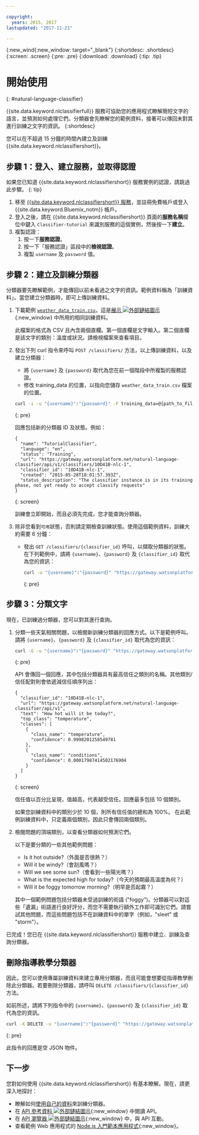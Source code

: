 ```yaml
---

copyright:
  years: 2015, 2017
lastupdated: "2017-11-21"

---
```


{:new_wind{:new_window: target="_blank"}
{:shortdesc: .shortdesc}
{:screen: .screen}
{:pre: .pre}
{:download: .download}
{:tip: .tip}

# 開始使用
{: #natural-language-classifier}

{{site.data.keyword.nlclassifierfull}} 服務可協助您的應用程式瞭解簡短文字的語言，並預測如何處理它們。分類器會先瞭解您的範例資料，接著可以傳回未對其進行訓練之文字的資訊。
{:shortdesc}

您可以在不超過 15 分鐘的時間內建立及訓練 {{site.data.keyword.nlclassifiershort}}。

## 步驟 1：登入、建立服務，並取得認證

如果您已知道 {{site.data.keyword.nlclassifiershort}} 服務實例的認證，請跳過此步驟。
{: tip}

1.  移至 [{{site.data.keyword.nlclassifiershort}} 服務](https://console.{DomainName}/catalog/services/natural-language-classifier/)，並註冊免費帳戶或登入 {{site.data.keyword.Bluemix_notm}} 帳戶。
1.  登入之後，請在 {{site.data.keyword.nlclassifiershort}} 頁面的**服務名稱**欄位中鍵入 `Classifier-tutorial` 來識別服務的這個實例，然後按一下**建立**。
1.  複製認證：
    1.  按一下**服務認證**。
    2.  按一下「服務認證」區段中的**檢視認證**。
    3.  複製 `username` 及 `password` 值。

## 步驟 2：建立及訓練分類器
分類器要先瞭解範例，才能傳回以前未看過之文字的資訊。範例資料稱為「訓練資料」。當您建立分類器時，即可上傳訓練資料。

1.  下載範例 <code><a target="_blank" href="https://watson-developer-cloud.github.io/doc-tutorial-downloads/natural-language-classifier/weather_data_train.csv" download="weather_data_train.csv">weather_data_train.csv</a></code>。這是[展示 ![外部鏈結圖示](../../icons/launch-glyph.svg "外部鏈結圖示")](https://natural-language-classifier-demo.ng.bluemix.net/){:new_window} 中所用的相同訓練資料。

	此檔案的格式為 CSV 且內含兩個直欄。第一個直欄是文字輸入。第二個直欄是該文字的類別：溫度或狀況。請檢視檔案來查看項目。
2.  發出下列 curl 指令來呼叫 `POST /classifiers/` 方法，以上傳訓練資料，以及建立分類器：
    -   將 `{username}` 及 `{password}` 取代為您在前一個階段中所複製的服務認證。
    -   修改 training\_data 的位置，以指向您儲存 `weather_data_train.csv` 檔案的位置。

	```bash
	curl -i -u "{username}":"{password}" -F training_data=@{path_to_file}/weather_data_train.csv -F training_metadata="{\"language\":\"en\",\"name\":\"TutorialClassifier\"}" "https://gateway.watsonplatform.net/natural-language-classifier/api/v1/classifiers"
	```
	{: pre}

	回應包括新的分類器 ID 及狀態。例如：

	```
	{
	  "name": "TutorialClassifier",
	  "language": "en",
	  "status": "Training",
	  "url": "https://gateway.watsonplatform.net/natural-language-classifier/api/v1/classifiers/10D41B-nlc-1",
	  "classifier_id": "10D41B-nlc-1",
	  "created": "2015-05-28T18:01:57.393Z",
	  "status_description": "The classifier instance is in its training phase, not yet ready to accept classify requests"
	}
	```
	{: screen}

	訓練會立即開始，而且必須先完成，您才能查詢分類器。
3.  除非您看到`可用`狀態，否則請定期檢查訓練狀態。使用這個範例資料，訓練大約需要 6 分鐘：
	- 發出 `GET /classifiers/{classifier_id}` 呼叫，以擷取分類器的狀態。在下列範例中，請將 `{username}`、`{password}` 及 `{classifier_id}` 取代為您的資訊：

		```bash
		curl -u "{username}":"{password}" "https://gateway.watsonplatform.net/natural-language-classifier/api/v1/classifiers/{classifier_id}"
		```
		{: pre}

## 步驟 3：分類文字
現在，已訓練過分類器，您可以對其進行查詢。

1.  分類一些天氣相關問題，以檢閱新訓練分類器的回應方式。以下是範例呼叫。請將 `{username}`、`{password}` 及 `{classifier_id}` 取代為您的資訊：

	```bash
	curl -G -u "{username}":"{password}" "https://gateway.watsonplatform.net/natural-language-classifier/api/v1/classifiers/{classifier_id}/classify" --data-urlencode "text=How hot will it be today?"
	```
	{: pre}

	API 會傳回一個回應，其中包括分類器具有最高信任之類別的名稱。其他類別/信任配對則會依遞減信任順序列出：

	```
	{
	  "classifier_id": "10D41B-nlc-1",
	  "url": "https://gateway.watsonplatform.net/natural-language-classifier/api/v1",
	  "text": "How hot will it be today?",
	  "top_class": "temperature",
	  "classes": [
	    {
	      "class_name": "temperature",
	      "confidence": 0.9998201258549781
	    },
	    {
	      "class_name": "conditions",
	      "confidence": 0.00017987414502176904
	    }
	  ]
	}
	```
	{: screen}

	信任值以百分比呈現，值越高，代表越受信任。回應最多包括 10 個類別。

	如果您訓練資料中的類別少於 10 個，則所有信任值的總和為 100%。 在此範例訓練資料中，只定義兩個類別，因此只會傳回兩個類別。
2.  檢閱問題的頂端類別，以查看分類器如何預測它們。

	以下是要分類的一些其他範例問題：

	-   Is it hot outside?（外面是否很熱？）
	-   Will it be windy?（會刮風嗎？）
	-   Will we see some sun?（會看到一些陽光嗎？）
	-   What is the expected high for today?（今天的預期最高溫度為何？）
	-   Will it be foggy tomorrow morning?（明早是否起霧？）

	其中一個範例問題包括分類器未受過訓練的術語 ("foggy")。分類器可以對這些「遺漏」術語進行良好評分，而您不需要執行額外工作即可識別它們。請嘗試其他問題，而這些問題包括不在訓練資料中的單字（例如，"sleet" 或 "storm"）。

已完成！您已在 {{site.data.keyword.nlclassifiershort}} 服務中建立、訓練及查詢分類器。

## 刪除指導教學分類器

因此，您可以使用專屬訓練資料來建立專用分類器，而且可能會想要從指導教學刪除此分類器。若要刪除分類器，請呼叫 `DELETE /classifiers/{classifier_id}` 方法。

如前所述，請將下列指令中的 `{username}`、`{password}` 及 `{classifier_id}` 取代為您的資訊。

```bash
curl -X DELETE -u "{username}":"{password}" "https://gateway.watsonplatform.net/natural-language-classifier/api/v1/classifiers/{classifier_id}"
```
{: pre}

此指令的回應是空 JSON 物件。

## 下一步
您對如何使用 {{site.data.keyword.nlclassifiershort}} 有基本瞭解。現在，請更深入地探討：
- 瞭解如何[使用自己的資料](/docs/natural-language-classifier/using-your-data.html)來訓練分類器。
- 在 [API 參考資料 ![外部鏈結圖示](../../icons/launch-glyph.svg "外部鏈結圖示")](https://www.ibm.com/watson/developercloud/natural-language-classifier/api/){:new_window} 中閱讀 API。
- 在 [API 瀏覽器 ![外部鏈結圖示](../../icons/launch-glyph.svg "外部鏈結圖示")](https://watson-api-explorer.mybluemix.net/apis/natural-language-classifier-v1){:new_window} 中，與 API 互動。
- 查看範例 Web 應用程式的 [Node.js 入門範本應用程式](https://github.com/watson-developer-cloud/natural-language-classifier-nodejs){:new_window}。
